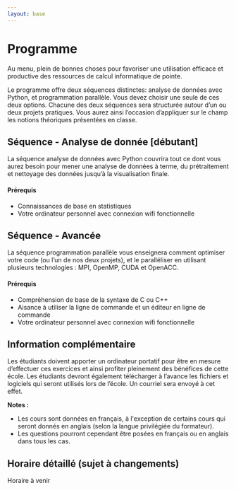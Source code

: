```yaml
---
layout: base
---
```

# Programme

Au menu, plein de bonnes choses pour favoriser une utilisation efficace et productive des ressources de calcul informatique de pointe.

Le programme offre deux séquences distinctes: analyse de données avec Python, et programmation parallèle. Vous devez choisir une seule de ces deux options. Chacune des deux séquences sera structurée autour d’un ou deux projets pratiques. Vous aurez ainsi l’occasion d’appliquer sur le champ les notions théoriques présentées en classe.


## Séquence - Analyse de donnée [débutant]
La séquence analyse de données avec Python couvrira tout ce dont vous aurez besoin pour mener une analyse de données à terme, du prétraitement et nettoyage des données jusqu’à la visualisation finale.

#### Prérequis
* Connaissances de base en statistiques
* Votre ordinateur personnel avec connexion wifi fonctionnelle

## Séquence - Avancée
La séquence programmation parallèle vous enseignera comment optimiser votre code (ou l’un de nos deux projets), et le paralléliser en utilisant plusieurs technologies : MPI, OpenMP, CUDA et OpenACC.

#### Prérequis
* Compréhension de base de la syntaxe de C ou C++
* Aisance à utiliser la ligne de commande et un éditeur en ligne de commande
* Votre ordinateur personnel avec connexion wifi fonctionnelle

## Information complémentaire
Les étudiants doivent apporter un ordinateur portatif pour être en mesure d’effectuer ces exercices et ainsi profiter pleinement des bénéfices de cette école. Les étudiants devront également télécharger à l’avance les fichiers et logiciels qui seront utilisés lors de l’école. Un courriel sera envoyé à cet effet.

**Notes :** 
* Les cours sont données en français, à l'exception de certains cours qui seront donnés en anglais (selon la langue privilégiée du formateur).
* Les questions pourront cependant être posées en français ou en anglais dans tous les cas.


## Horaire détaillé (sujet à changements)
Horaire à venir

